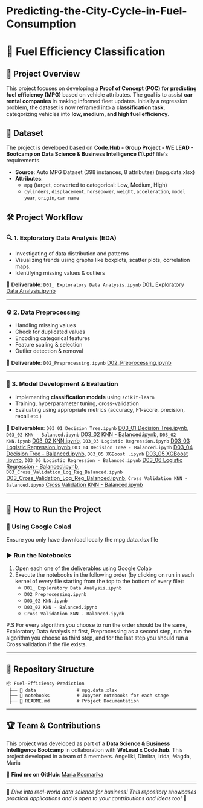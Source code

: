 # Predicting-the-City-Cycle-in-Fuel-Consumption

# 🚗 Fuel Efficiency Classification

## 📌 Project Overview
This project focuses on developing a **Proof of Concept (POC) for predicting fuel efficiency (MPG)** based on vehicle attributes. The goal is to assist **car rental companies** in making informed fleet updates. Initially a regression problem, the dataset is now reframed into a **classification task**, categorizing vehicles into **low, medium, and high fuel efficiency**.

## 📂 Dataset
The project is developed based on **Code.Hub - Group Project - WE LEAD - Bootcamp on Data Science & Business Intelligence (1).pdf** file's requirements. 

- **Source**: Auto MPG Dataset (398 instances, 8 attributes) (mpg.data.xlsx)
- **Attributes**:
  - `mpg` (target, converted to categorical: Low, Medium, High)
  - `cylinders`, `displacement`, `horsepower`, `weight`, `acceleration`, `model year`, `origin`, `car name`

## 🛠 Project Workflow
### 🔍 1. Exploratory Data Analysis (EDA)
- Investigating of data distribution and patterns
- Visualizing trends using graphs like boxplots, scatter plots, correlation maps.
- Identifying missing values & outliers

📌 **Deliverable**: `D01_ Exploratory Data Analysis.ipynb` [D01_ Exploratory Data Analysis.ipynb](https://colab.research.google.com/drive/1gPD8ems-U4O63ywihd1C644mmFLoz5qc?authuser=1#scrollTo=3gkUfcx1Z8r0)

---

### ⚙️ 2. Data Preprocessing
- Handling missing values
- Check for duplicated values
- Encoding categorical features
- Feature scaling & selection
- Outlier detection & removal

📌 **Deliverable**: `D02_Preprocessing.ipynb` [D02_Preprocessing.ipynb](https://colab.research.google.com/drive/114H7a4XymcgdKyaq9JHHNF9buoe5_LfB?authuser=1#scrollTo=zgYepZ5qwb1L&line=1&uniqifier=1)

---

### 🤖 3. Model Development & Evaluation
- Implementing **classification models** using `scikit-learn`
- Training, hyperparameter tuning, cross-validation
- Evaluating using appropriate metrics (accuracy, F1-score, precision, recall etc.)

📌 **Deliverables**: `D03_01 Decision Tree.ipynb` [D03_01 Decision Tree.ipynb](https://colab.research.google.com/drive/1q9dSU0PASsEoQv2ksQLQZOEAKyEOk6kT?authuser=1#scrollTo=SdvHVRSx64WX&line=1&uniqifier=1), `D03_02 KNN - Balanced.ipynb` [D03_02 KNN - Balanced.ipynb](https://colab.research.google.com/drive/14eExd_iME3twV2YZ1kFiDOL2cdvGsDig?authuser=1#scrollTo=SdvHVRSx64WX&line=1&uniqifier=1), `D03_02 KNN.ipynb` [D03_02 KNN.ipynb](https://colab.research.google.com/drive/1owNwwJzs_op0Gj5DWQ4SI4CS1oQOT7ph?authuser=1#scrollTo=SdvHVRSx64WX&line=1&uniqifier=1), `D03_03 Logistic Regression.ipynb` [D03_03 Logistic Regression.ipynb](https://colab.research.google.com/drive/1Xllzo7byskgdDmzYl_FGkpwI3l4gncp_?authuser=1#scrollTo=SdvHVRSx64WX&line=1&uniqifier=1),`D03_04 Decision Tree - Balanced.ipynb` [D03_04 Decision Tree - Balanced.ipynb](https://colab.research.google.com/drive/1XAFCUEJ_zvKHLjsp1ytOzkHQNf_WhWoJ?authuser=1#scrollTo=SdvHVRSx64WX&line=1&uniqifier=1), `D03_05 XGBoost .ipynb` [D03_05 XGBoost .ipynb](https://colab.research.google.com/drive/1atqWSEBD337oJrhuN83986bmusrkEzcO?authuser=1#scrollTo=R-Ydxa3vr5hn&line=1&uniqifier=1), `D03_06 Logistic Regression - Balanced.ipynb` [D03_06 Logistic Regression - Balanced.ipynb](https://colab.research.google.com/drive/1Srz-eF2x1xR587IOka6DICNtGGZd_dHa?authuser=1#scrollTo=SdvHVRSx64WX&line=1&uniqifier=1), `D03_Cross_Validation_Log_Reg_Balanced.ipynb` [D03_Cross_Validation_Log_Reg_Balanced.ipynb](https://colab.research.google.com/drive/1LgRkQPi7K10_h1Ct2OL7D276R39Pt7cj?authuser=1#scrollTo=DIMz85yuqss_&line=1&uniqifier=1), `Cross Validation KNN - Balanced.ipynb` [Cross Validation KNN - Balanced.ipynb](https://colab.research.google.com/drive/15FV11IJ35Geo8EoKLD6fIOLoFqcGyh9N?authuser=1#scrollTo=SdvHVRSx64WX&line=1&uniqifier=1)

---

## 🚀 How to Run the Project
### 🔧 Using Google Colad
Ensure you only have download locally the mpg.data.xlsx file

### ▶️ Run the Notebooks
1. Open each one of the deliverables using Google Colab
2. Execute the notebooks in the following order (by clicking on run in each kernel of every file starting from the top to the bottom of every file):
   - `D01_ Exploratory Data Analysis.ipynb`
   - `D02_Preprocessing.ipynb`
   - `D03_02 KNN.ipynb`
   - `D03_02 KNN - Balanced.ipynb`
   - `Cross Validation KNN - Balanced.ipynb`
  
P.S For every algorithm you choose to run the order should be the same, Exploratory Data Analysis at first, Preprocessing as a second step, run the algorithm you choose as third step, and for the last step you should run a Cross validation if the file exists.

---

## 📁 Repository Structure
```
📦 Fuel-Efficiency-Prediction
 ├── 📂 data               # mpg.data.xlsx
 ├── 📂 notebooks          # Jupyter notebooks for each stage
 ├── 📜 README.md          # Project Documentation
```

---

## 🏆 Team & Contributions
This project was developed as part of a **Data Science & Business Intelligence Bootcamp** in collaboration with **WeLead x Code.hub**. This project developed in a team of 5 members. Angeliki, Dimitra, Irida, Magda, Maria  

🔗 **Find me on GitHub**: [Maria Kosmarika](https://github.com/MaRaKiK)

---

📌 *Dive into real-world data science for business! This repository showcases practical applications and is open to your contributions and ideas too!* 🚀
